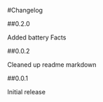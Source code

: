 #Changelog

##0.2.0

Added battery Facts

##0.0.2

Cleaned up readme markdown

##0.0.1

Initial release